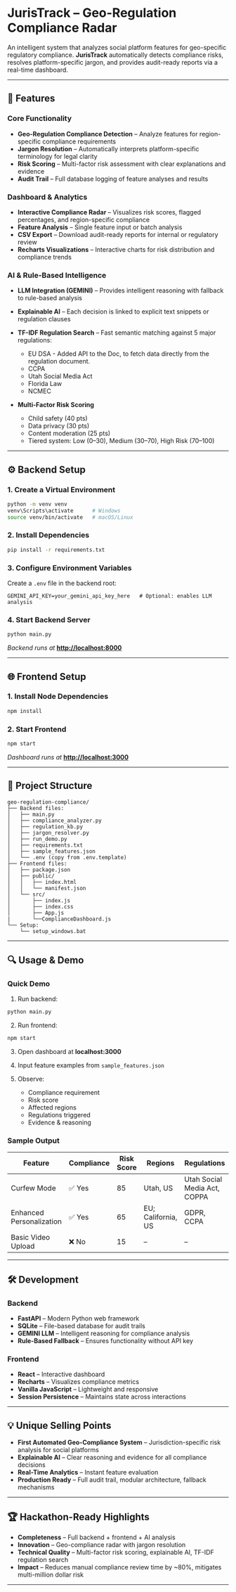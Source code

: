 # JurisTrack – Geo-Regulation Compliance Radar

An intelligent system that analyzes social platform features for geo-specific regulatory compliance. **JurisTrack** automatically detects compliance risks, resolves platform-specific jargon, and provides audit-ready reports via a real-time dashboard.

---

## 🚀 Features

### Core Functionality

* **Geo-Regulation Compliance Detection** – Analyze features for region-specific compliance requirements
* **Jargon Resolution** – Automatically interprets platform-specific terminology for legal clarity
* **Risk Scoring** – Multi-factor risk assessment with clear explanations and evidence
* **Audit Trail** – Full database logging of feature analyses and results

### Dashboard & Analytics

* **Interactive Compliance Radar** – Visualizes risk scores, flagged percentages, and region-specific compliance
* **Feature Analysis** – Single feature input or batch analysis
* **CSV Export** – Download audit-ready reports for internal or regulatory review
* **Recharts Visualizations** – Interactive charts for risk distribution and compliance trends

### AI & Rule-Based Intelligence

* **LLM Integration (GEMINI)** – Provides intelligent reasoning with fallback to rule-based analysis
* **Explainable AI** – Each decision is linked to explicit text snippets or regulation clauses
* **TF-IDF Regulation Search** – Fast semantic matching against 5 major regulations:

  * EU DSA - Added API to the Doc, to fetch data directly from the regulation document.
  * CCPA
  * Utah Social Media Act
  * Florida Law
  * NCMEC
* **Multi-Factor Risk Scoring**

  * Child safety (40 pts)
  * Data privacy (30 pts)
  * Content moderation (25 pts)
  * Tiered system: Low (0–30), Medium (30–70), High Risk (70–100)

---

## ⚙️ Backend Setup

### 1. Create a Virtual Environment

```bash
python -m venv venv
venv\Scripts\activate      # Windows
source venv/bin/activate   # macOS/Linux
```

### 2. Install Dependencies

```bash
pip install -r requirements.txt
```

### 3. Configure Environment Variables

Create a `.env` file in the backend root:

```env
GEMINI_API_KEY=your_gemini_api_key_here   # Optional: enables LLM analysis
```

### 4. Start Backend Server

```bash
python main.py
```

*Backend runs at* **[http://localhost:8000](http://localhost:8000)**

---

## 🌐 Frontend Setup

### 1. Install Node Dependencies

```bash
npm install
```

### 2. Start Frontend

```bash
npm start
```

*Dashboard runs at* **[http://localhost:3000](http://localhost:3000)**

---

## 📁 Project Structure

```
geo-regulation-compliance/
├── Backend files:
│   ├── main.py
│   ├── compliance_analyzer.py
│   ├── regulation_kb.py
│   ├── jargon_resolver.py
│   ├── run_demo.py
│   ├── requirements.txt
│   ├── sample_features.json
│   └── .env (copy from .env.template)
├── Frontend files:
│   ├── package.json
│   ├── public/
│   │   ├── index.html
│   │   └── manifest.json
│   └── src/
│       ├── index.js
│       ├── index.css
│       ├── App.js     
|       └──ComplianceDashboard.js
└── Setup:
    └── setup_windows.bat
```

---

## 🔍 Usage & Demo

### Quick Demo

1. Run backend:

```bash
python main.py
```

2. Run frontend:

```bash
npm start
```

3. Open dashboard at **localhost:3000**
4. Input feature examples from `sample_features.json`
5. Observe:

   * Compliance requirement
   * Risk score
   * Affected regions
   * Regulations triggered
   * Evidence & reasoning

### Sample Output

| Feature                  | Compliance | Risk Score | Regions            | Regulations                                             |
| ------------------------ | ---------- | ---------- | ------------------ | ------------------------------------------------------- |
| Curfew Mode              | ✅ Yes      | 85         | Utah, US           | Utah Social Media Act, COPPA                            |
| Enhanced Personalization | ✅ Yes      | 65         | EU; California, US | GDPR, CCPA                                              |
| Basic Video Upload       | ❌ No       | 15         | –                  | –                                                       |

---

## 🛠️ Development

### Backend

* **FastAPI** – Modern Python web framework
* **SQLite** – File-based database for audit trails
* **GEMINI LLM** – Intelligent reasoning for compliance analysis
* **Rule-Based Fallback** – Ensures functionality without API key

### Frontend

* **React** – Interactive dashboard
* **Recharts** – Visualizes compliance metrics
* **Vanilla JavaScript** – Lightweight and responsive
* **Session Persistence** – Maintains state across interactions

---

## 💡 Unique Selling Points

* **First Automated Geo-Compliance System** – Jurisdiction-specific risk analysis for social platforms
* **Explainable AI** – Clear reasoning and evidence for all compliance decisions
* **Real-Time Analytics** – Instant feature evaluation
* **Production Ready** – Full audit trail, modular architecture, fallback mechanisms

---

## 🏆 Hackathon-Ready Highlights

* **Completeness** – Full backend + frontend + AI analysis
* **Innovation** – Geo-compliance radar with jargon resolution
* **Technical Quality** – Multi-factor risk scoring, explainable AI, TF-IDF regulation search
* **Impact** – Reduces manual compliance review time by \~80%, mitigates multi-million dollar risk

---
